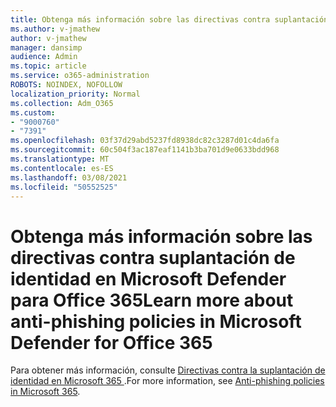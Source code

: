 ```yaml
---
title: Obtenga más información sobre las directivas contra suplantación de identidad en Microsoft Defender para Office 365
ms.author: v-jmathew
author: v-jmathew
manager: dansimp
audience: Admin
ms.topic: article
ms.service: o365-administration
ROBOTS: NOINDEX, NOFOLLOW
localization_priority: Normal
ms.collection: Adm_O365
ms.custom:
- "9000760"
- "7391"
ms.openlocfilehash: 03f37d29abd5237fd8938dc82c3287d01c4da6fa
ms.sourcegitcommit: 60c504f3ac187eaf1141b3ba701d9e0633bdd968
ms.translationtype: MT
ms.contentlocale: es-ES
ms.lasthandoff: 03/08/2021
ms.locfileid: "50552525"
---
```

# <a name="learn-more-about-anti-phishing-policies-in-microsoft-defender-for-office-365"></a><span data-ttu-id="9b8de-102">Obtenga más información sobre las directivas contra suplantación de identidad en Microsoft Defender para Office 365</span><span class="sxs-lookup"><span data-stu-id="9b8de-102">Learn more about anti-phishing policies in Microsoft Defender for Office 365</span></span>

<span data-ttu-id="9b8de-103">Para obtener más información, consulte [Directivas contra la suplantación de identidad en Microsoft 365 ](https://go.microsoft.com/fwlink/?linkid=2092235).</span><span class="sxs-lookup"><span data-stu-id="9b8de-103">For more information, see [Anti-phishing policies in Microsoft 365](https://go.microsoft.com/fwlink/?linkid=2092235).</span></span>
